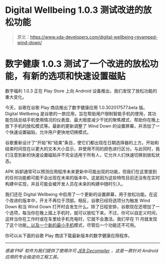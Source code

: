 # Digital Wellbeing 1.0.3 测试改进的放松功能

> 原文：<https://www.xda-developers.com/digital-wellbeing-revamped-wind-down/>

# 数字健康 1.0.3 测试了一个改进的放松功能，有新的选项和快速设置磁贴

数字福利 1.0.3 正在 Play Store 上向 Android 设备推出，我们发现了放松功能的重大变化。

今天，谷歌在谷歌 Play 商店推出了数字健康应用 1.0.302017577.beta 版。Digital Wellbeing 是谷歌的一款应用，旨在帮助用户限制智能手机的使用，其功能包括总结手机使用情况的仪表盘、最大限度减少干扰的聚焦模式、帮助你在晚上放下手机的放松模式等。最新的更新调整了 Wind Down 的设置屏幕，并添加了一个快速设置磁贴，允许用户更快地切换模式。

谷歌重新设计了“开始”和“结束”条目，使它们都出现在日期选择器的上方。开始和结束时间现在以更大的文本大小显示，并使用不同的颜色进行区分。与此同时，我们注意到新的快速设置磁贴并不完全适用于所有人，它允许人们快速切换到放松状态。

APK 拆卸通常可以预测应用程序未来更新中可能出现的功能，但我们在这里提到的任何功能都可能不会出现在未来的版本中。这是因为这些特性目前还没有在实时构建中实现，并且可能会被开发人员在未来的构建中随时引入。

我们还在 Digital Wellbeing 中启用了一个更新的设置屏幕，用于放松功能。在这个改进的版本中，开关不再位于顶部。相反，谷歌已经将选项分为触发 Wind Down 和当 Wind Down 打开时会发生什么。除了日程安排，谷歌现在还增加了一个选项，每当你在晚上插上手机时，就可以放松下来。不过，你可以自定义时间，这样当你在工作时或在车里给手机充电时，它就不会激活。我们早在 11 月就发现了这个功能[，以及一个新的](https://www.xda-developers.com/digital-wellbeing-tests-auto-enabling-wind-down-plug-in-charge-night/)[最小手机](https://www.xda-developers.com/digital-wellbeing-minimal-phone-mode-wind-down/)模式，尽管后一个功能还不可用。

你可以从下面的谷歌 Play 商店下载最新版本的数字健康应用程序。

* * *

*感谢 PNF 软件为我们提供了使用许可 [JEB Decompiler](https://www.pnfsoftware.com/?aid=xdadev) ，这是一款针对 Android 应用的专业级逆向工程工具。*